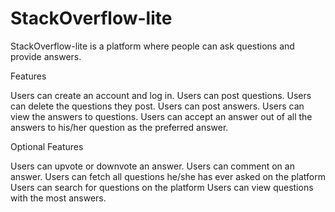 # StackOverflow-lite
StackOverflow-lite is a platform where people can ask questions and provide answers.


Features

Users can create an account and log in.
Users can post questions.
Users can delete the questions they post.
Users can post answers.
Users can view the answers to questions.
Users can accept an answer out of all the answers to his/her question as the preferred
answer.

Optional Features

Users can upvote or downvote an answer.
Users can comment on an answer.
Users can fetch all questions he/she has ever asked on the platform
Users can search for questions on the platform
Users can view questions with the most answers.

